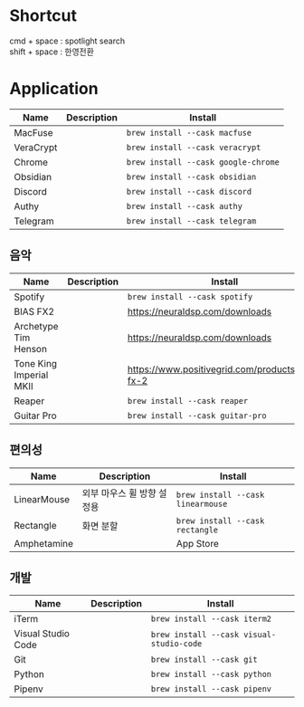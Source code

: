 # Shortcut

cmd + space : spotlight search  
shift + space : 한영전환

# Application

| Name      | Description | Install                             |
| --------- | ----------- | ----------------------------------- |
| MacFuse   |             | `brew install --cask macfuse`       |
| VeraCrypt |             | `brew install --cask veracrypt`     |
| Chrome    |             | `brew install --cask google-chrome` |
| Obsidian  |             | `brew install --cask obsidian`      |
| Discord   |             | `brew install --cask discord`       |
| Authy     |             | `brew install --cask authy`         |
| Telegram  |             | `brew install --cask telegram`      |

## 음악

| Name                    | Description | Install                                         |
| ----------------------- | ----------- | ----------------------------------------------- |
| Spotify                 |             | `brew install --cask spotify`                   |
| BIAS FX2                |             | https://neuraldsp.com/downloads                 |
| Archetype Tim Henson    |             | https://neuraldsp.com/downloads                 |
| Tone King Imperial MKII |             | https://www.positivegrid.com/products/bias-fx-2 |
| Reaper                  |             | `brew install --cask reaper`                    |
| Guitar Pro              |             | `brew install --cask guitar-pro`                |

## 편의성

| Name        | Description                | Install                           |
| ----------- | -------------------------- | --------------------------------- |
| LinearMouse | 외부 마우스 휠 방향 설정용 | `brew install --cask linearmouse` |
| Rectangle   | 화면 분할                  | `brew install --cask rectangle`   |
| Amphetamine |                            | App Store                         |

## 개발

| Name               | Description | Install                                  |
| ------------------ | ----------- | ---------------------------------------- |
| iTerm              |             | `brew install --cask iterm2`             |
| Visual Studio Code |             | `brew install --cask visual-studio-code` |
| Git                |             | `brew install --cask git`                |
| Python             |             | `brew install --cask python`             |
| Pipenv             |             | `brew install --cask pipenv`             |
